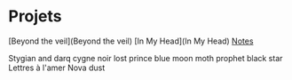 # Projets

[Beyond the veil](Beyond the veil)
[In My Head](In My Head)
[Notes](Notes)

Stygian and darq
cygne noir
lost prince
blue moon
moth prophet
black star
Lettres à l'amer
Nova dust
